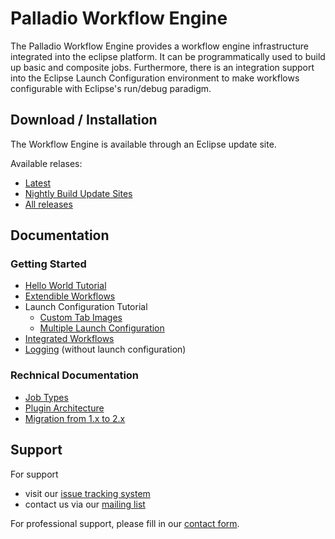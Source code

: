 # Palladio Workflow Engine
The Palladio Workflow Engine provides a workflow engine infrastructure integrated into the eclipse platform. It can be programmatically used to build up basic and composite jobs. Furthermore, there is an integration support into the Eclipse Launch Configuration environment to make workflows configurable with Eclipse's run/debug paradigm. 

## Download / Installation
The Workflow Engine is available through an Eclipse update site.

Available relases:
* [Latest]( https://sdqweb.ipd.kit.edu/eclipse/workflowengine/releases/latest/)
* [Nightly Build Update Sites](https://sdqweb.ipd.kit.edu/eclipse/workflowengine/nightly/)
* [All releases](https://sdqweb.ipd.kit.edu/eclipse/workflowengine/releases/?C=N;O=D)

## Documentation
### Getting Started
* [Hello World Tutorial](https://sdq.kastel.kit.edu/wiki/Palladio_Workflow_Engine/Hello_World_Tutorial)
* [Extendible Workflows](https://sdq.kastel.kit.edu/wiki/Palladio_Workflow_Engine/Documentation/Extendible_Workflows)
* Launch Configuration Tutorial
    * [Custom Tab Images](https://sdq.kastel.kit.edu/wiki/Palladio_Workflow_Engine/Custom_Tab_Images)
    * [Multiple Launch Configuration](https://sdq.kastel.kit.edu/wiki/Palladio_Workflow_Engine/Multiple_Launch_Configuration)
* [Integrated Workflows](https://sdq.kastel.kit.edu/wiki/Palladio_Workflow_Engine/Documentation/Integrated_Workflows)
* [Logging](https://sdq.kastel.kit.edu/wiki/Palladio_Workflow_Engine/Documentation/Integrated_Workflows) (without launch configuration)

### Rechnical Documentation
* [Job Types](https://sdq.kastel.kit.edu/wiki/Palladio_Workflow_Engine/Documentation/Job_Types)
* [Plugin Architecture](https://sdq.kastel.kit.edu/wiki/Palladio_Workflow_Engine/Documentation/Plugin_Architecture)
* [Migration from 1.x to 2.x](https://sdq.kastel.kit.edu/wiki/Palladio_Workflow_Engine/Documentation/Migration_from_1.x_to_2.x)

## Support
For support
* visit our [issue tracking system](https://palladio-simulator.com/jira)
* contact us via our [mailing list](https://lists.ira.uni-karlsruhe.de/mailman/listinfo/palladio-dev)

For professional support, please fill in our [contact form](http://www.palladio-simulator.com/about_palladio/support/).
